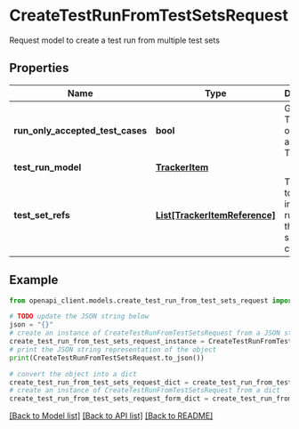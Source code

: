 # CreateTestRunFromTestSetsRequest

Request model to create a test run from multiple test sets

## Properties

Name | Type | Description | Notes
------------ | ------------- | ------------- | -------------
**run_only_accepted_test_cases** | **bool** | Generate Test Runs only from accepted Test Cases. | [optional] [default to False]
**test_run_model** | [**TrackerItem**](TrackerItem.md) |  | [optional] 
**test_set_refs** | [**List[TrackerItemReference]**](TrackerItemReference.md) | Test set ids to include into the test run. Only the first test set will be considered. | [optional] 

## Example

```python
from openapi_client.models.create_test_run_from_test_sets_request import CreateTestRunFromTestSetsRequest

# TODO update the JSON string below
json = "{}"
# create an instance of CreateTestRunFromTestSetsRequest from a JSON string
create_test_run_from_test_sets_request_instance = CreateTestRunFromTestSetsRequest.from_json(json)
# print the JSON string representation of the object
print(CreateTestRunFromTestSetsRequest.to_json())

# convert the object into a dict
create_test_run_from_test_sets_request_dict = create_test_run_from_test_sets_request_instance.to_dict()
# create an instance of CreateTestRunFromTestSetsRequest from a dict
create_test_run_from_test_sets_request_form_dict = create_test_run_from_test_sets_request.from_dict(create_test_run_from_test_sets_request_dict)
```
[[Back to Model list]](../README.md#documentation-for-models) [[Back to API list]](../README.md#documentation-for-api-endpoints) [[Back to README]](../README.md)


